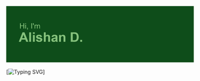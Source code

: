<img src="header.png">

[![Typing SVG](https://readme-typing-svg.herokuapp.com?font=Poppins&pause=1000&color=71C17C&background=52000000&width=435&lines=Student+of+NOSU+(Vladikavkaz%2C+Russia))]

<!--
**volkiring/volkiring** is a ✨ _special_ ✨ repository because its `README.md` (this file) appears on your GitHub profile.

Here are some ideas to get you started:

- 🔭 I’m currently working on ...
- 🌱 I’m currently learning ...
- 👯 I’m looking to collaborate on ...
- 🤔 I’m looking for help with ...
- 💬 Ask me about ...
- 📫 How to reach me: ...
- 😄 Pronouns: ...
- ⚡ Fun fact: ...
-->
